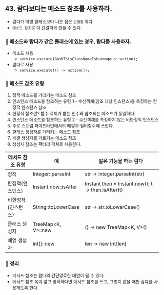 ## 43. 람다보다는 메소드 참조를 사용하라.

- 람다가 익명 클래스보다 나은 점은 `간결함` 이다.
- `메소드 참조`로 더 간결하게 만들 수 있다.

### 💬 메소드와 람다가 같은 클래스에 있는 경우, 람다를 사용하자.

- 메소드 사용
  - `service.execute(GoshThisClassNameIsHumongous::action);`
- 람다로 사용
  - `service.execute(() -> action());`

### 💬 메소드 참조 유형

1. 정적 메소드를 가리키는 메소드 참조
2. 인스턴스 메소드를 참조하는 유형 1 - 수신객체(참조 대상 인스턴스)를 특정하는 한정적 인스턴스 참조
  1. 한정적 참조란? 함수 객체가 받는 인수와 참조되는 메소드가 동일하다.
3. 인스턴스 메소드를 참조하는 유형 2 - 수신객체를 특정하지 않는 비한정적 인스턴스
  1. 주로 스트림 파이프라인에서의 매핑과 필터함수에 쓰인다.
4. 클래스 생성자를 가리키는 메소드 참조
5. 배열 생성자를 가르키는 메소드 참조
  1. 생성자 참조는 팩터리 객체로 사용한다.

|메서드 참조 유형|예|같은 기능을 하는 람다|
|---|---|---|
|정적|Integer::parseInt|str -> Integer.parseInt(str)|
|한정적(인스턴스)|Instant.now::isAfter|Instant then = Instant.now(); t -> then.isAfter(t)|
|비한정적(인스턴스)|String::toLowerCase|str -> str.toLowerCase()|
|클래스 생성자|TreeMap<K, V>::new|() -> new TreeMap<K, V>()|
|배열 생성자|int[]::new|len -> new int[len]|

### 💬 정리

- 메서드 참조는 람다의 간단명료한 대안이 될 수 있다.
- 메서드 참조 쪽이 짧고 명확하다면 메서드 참조를 쓰고, 그렇지 않을 때만 람다를 사용하도록 한다.